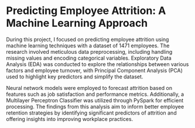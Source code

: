 # Predicting Employee Attrition: A Machine Learning Approach
During this project, I focused on predicting employee attrition using machine learning techniques with a dataset of 1471 employees. The research involved meticulous data preprocessing, including handling missing values and encoding categorical variables. Exploratory Data Analysis (EDA) was conducted to explore the relationships between various factors and employee turnover, with Principal Component Analysis (PCA) used to highlight key predictors and simplify the dataset.

Neural network models were employed to forecast attrition based on features such as job satisfaction and performance metrics. Additionally, a Multilayer Perceptron Classifier was utilized through PySpark for efficient processing. The findings from this analysis aim to inform better employee retention strategies by identifying significant predictors of attrition and offering insights into improving workplace practices.
